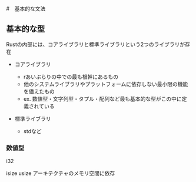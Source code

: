 #　基本的な文法

## 基本的な型
Rustの内部には、コアライブラリと標準ライブラリという2つのライブラリが存在

- コアライブラリ
    - rあいぶらりの中での最も根幹にあるもの
    - 他のシステムライブラリやプラットフォームに依存しない最小限の機能を備えたもの
    - ex. 数値型・文字列型・タプル・配列など最も基本的な型がこの中に定義されている

- 標準ライブラリ
    - stdなど

### 数値型

i32

isize usize アーキテクチャのメモリ空間に依存